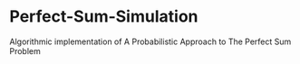 # Perfect-Sum-Simulation
Algorithmic implementation of A Probabilistic Approach to The Perfect Sum Problem
